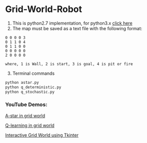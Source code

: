 # Grid-World-Robot

  1. This is python2.7 implementation, for python3.x [click here](https://github.com/nitesh4146/Treasure-Hunters-Inc)
  2. The map must be saved as a text file with the following format:
  
	0 0 0 0 3  
	0 1 1 0 4
	0 1 1 0 0
	0 0 0 0 0
	2 0 0 0 0
	
	where, 1 is Wall, 2 is start, 3 is goal, 4 is pit or fire
	
  3. Terminal commands
```python
python astar.py
python q_deterministic.py
python q_stochastic.py
```

### YouTube Demos:
[A-star in grid world](https://www.youtube.com/watch?v=AoC0ASzCcrA&index=5&list=PL8tmacGzZkmMs9Gts8CawJhJVqRIvwVQR)

[Q-learning in grid world](https://www.youtube.com/watch?v=tJoS_Y2Aewc&list=PL8tmacGzZkmMs9Gts8CawJhJVqRIvwVQR&index=4)

[Interactive Grid World using Tkinter](https://www.youtube.com/watch?v=2RKE0LtrNh8&index=6&list=PL8tmacGzZkmMs9Gts8CawJhJVqRIvwVQR)
